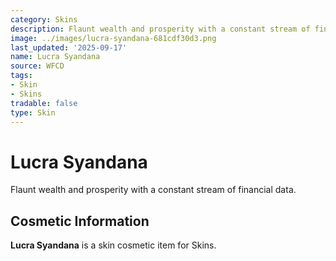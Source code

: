 ```yaml
---
category: Skins
description: Flaunt wealth and prosperity with a constant stream of financial data.
image: ../images/lucra-syandana-681cdf30d3.png
last_updated: '2025-09-17'
name: Lucra Syandana
source: WFCD
tags:
- Skin
- Skins
tradable: false
type: Skin
---
```


# Lucra Syandana

Flaunt wealth and prosperity with a constant stream of financial data.

## Cosmetic Information

**Lucra Syandana** is a skin cosmetic item for Skins.

